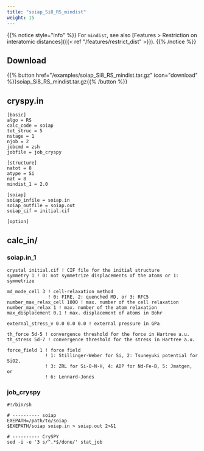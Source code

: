 ```yaml
---
title: "soiap_Si8_RS_mindist"
weight: 15
---
```


{{% notice style="info" %}}
For `mindist`, see also [Features > Restriction on interatomic distances]({{< ref "/features/restrict_dist" >}}).
{{% /notice %}}

## Download
{{% button href="/examples/soiap_Si8_RS_mindist.tar.gz" icon="download" %}}soiap_Si8_RS_mindist.tar.gz{{% /button %}}

## cryspy.in
```
[basic]
algo = RS
calc_code = soiap
tot_struc = 5
nstage = 1
njob = 2
jobcmd = zsh
jobfile = job_cryspy

[structure]
natot = 8
atype = Si
nat = 8
mindist_1 = 2.0

[soiap]
soiap_infile = soiap.in
soiap_outfile = soiap.out
soiap_cif = initial.cif

[option]
```

## calc_in/

### soiap.in_1
```
crystal initial.cif ! CIF file for the initial structure
symmetry 1 ! 0: not symmetrize displacements of the atoms or 1: symmetrize

md_mode_cell 3 ! cell-relaxation method
               ! 0: FIRE, 2: quenched MD, or 3: RFC5
number_max_relax_cell 1000 ! max. number of the cell relaxation
number_max_relax 1 ! max. number of the atom relaxation
max_displacement 0.1 ! max. displacement of atoms in Bohr

external_stress_v 0.0 0.0 0.0 ! external pressure in GPa

th_force 5d-5 ! convergence threshold for the force in Hartree a.u.
th_stress 5d-7 ! convergence threshold for the stress in Hartree a.u.

force_field 1 ! force field
              ! 1: Stillinger-Weber for Si, 2: Tsuneyuki potential for SiO2,
              ! 3: ZRL for Si-O-N-H, 4: ADP for Nd-Fe-B, 5: Jmatgen, or
              ! 6: Lennard-Jones
```

### job_cryspy
```
#!/bin/sh

# ---------- soiap
EXEPATH=/path/to/soiap
$EXEPATH/soiap soiap.in > soiap.out 2>&1

# ---------- CrySPY
sed -i -e '3 s/^.*$/done/' stat_job
```